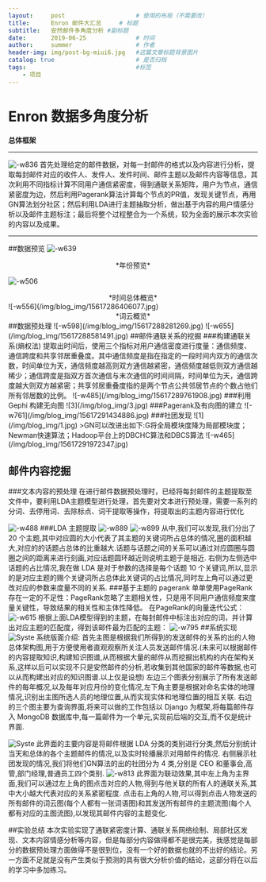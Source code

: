 ```yaml
---
layout:     post   				    # 使用的布局（不需要改）
title:      Enron 邮件大汇总 	# 标题 
subtitle:   安然邮件多角度分析 #副标题
date:       2019-06-25 				# 时间
author:     summer					# 作者
header-img: img/post-bg-miui6.jpg 	#这篇文章标题背景图片
catalog: true 						# 是否归档
tags:								#标签
    - 项目
---
```

# Enron 数据多角度分析
**总体框架**

-------

![-w836](/img/15617282157588.jpg)      首先处理给定的邮件数据，对每一封邮件的格式以及内容进行分析，提取每封邮件对应的收件人、发件人、发件时间、邮件主题以及邮件内容等信息，其次利用不同指标计算不同用户通信紧密度，得到通联关系矩阵，用户为节点，通信紧密度为边，然后利用Pagerank算法计算每个节点的PR值，发现关键节点，再用GN算法划分社区；然后利用LDA进行主题抽取分析，做出基于内容的用户情感分析以及邮件主题标注；最后将整个过程整合为一个系统，较为全面的展示本次实验的内容以及成果。


-------
##数据预览
![-w639](/img/15617283930257.jpg)
<center>*年份预览*</center>

![-w506](/img/15617284173845.jpg)
<center>*时间总体概览*</center>
![-w556](/img/blog_img/15617286406077.jpg)
<center>*词云概览*</center>
##数据预处理
![-w598](/img/blog_img/15617288281269.jpg)
![-w655](/img/blog_img/15617288581491.jpg)
##邮件通联关系的挖掘
###构建通联关系(熵权法)
提取出时间后，使用三个指标对用户通信密度进行度量：通信频度、通信跨度和共享邻居重叠度。其中通信频度是指在指定的一段时间内双方的通信次数，时间单位为天，通信频度越高则双方通信越紧密，通信频度越低则双方通信越稀少；通信跨度是指双方首次通信与末次通信的时间间隔，时间单位为天，通信跨度越大则双方越紧密；共享邻居重叠度指的是两个节点公共邻居节点的个数占他们所有邻居数的比例。
![-w485](/img/blog_img/15617289761908.jpg)
###利用 Gephi 构建无向图
![3](/img/blog_img/3.jpg)
###Pagerank及有向图的建立
![-w761](/img/blog_img/15617291434886.jpg)
###社团发现
![1](/img/blog_img/1.jpg)
>GN可以改进出如下:G将全局模块度降为局部模块度； Newman快速算法；Hadoop平台上的DBCHC算法和DBCS算法
![-w465](/img/blog_img/15617291972347.jpg)


## 邮件内容挖掘
###文本内容的预处理
在进行邮件数据预处理时，已经将每封邮件的主题提取至文件中，要利用LDA主题模型进行处理，首先要对文本进行预处理，需要一系列的分词、去停用词、去除标点、词干提取等操作，将提取出的主题内容进行优化

![-w488](/img/blog_img/15617293738423.jpg)
###LDA 主题提取
![-w889](/img/blog_img/15617294082810.jpg)
![-w899](/img/blog_img/15617294205221.jpg)
从中,我们可以发现,我们分出了 20 个主题,其中对应圆的大小代表了其主题的关键词所占总体的情况,圈的面积越大,对应的的话题占总体的比重越大.话题与话题之间的关系可以通过对应圆圈与圆圈之间的距离来进行刻画,对应话题圆环越近则说明主题于是相近.
	右侧为左侧选中话题的占比情况,我在做 LDA 是对于参数的选择是每个话题 10 个关键词,所以,显示的是对应主题的赐个关键词所占总体此关键词的占比情况,同时左上角可以通过更改对应的参数来度量不同的关系.
###基于主题的 pagerank
单单使用PageRank存在一定的不足性：PageRank忽略了主题相关性，只是用不同用户通信频度来度量关键性，导致结果的相关性和主体性降低。
在PageRank的向量迭代公式：
![-w615](/img/blog_img/15617295049828.jpg)
根据上面LDA模型得到的主题，在每封邮件中标注出对应的词，并计算出对应主题的匹配度，得到该邮件最为匹配的主题：
![-w795](/img/blog_img/15617295387771.jpg)
##系统实现
![Syste](/img/blog_img/System1.jpg)
系统版面介绍:
	首先主图是根据我们所得到的发送邮件的关系的出的人物总体架构图,用于方便使用者直观观察所关注人员发送邮件情况.(未来可以根据邮件的内容提取知识,构建知识图谱,从而根据大量的邮件从而挖掘出机构的内在架构关系,这样以后可以实现不只是安然邮件的分析,若收集到其他国家的邮件等数据,也可以从而构建出对应的知识图谱.以上仅是设想)
	左边三个图表分别展示了所有发送邮件的每年概况,以及每年对应月份的变化情况,左下角主要是根据对命名实体的地理情况,识别出主图所选人员的地理位置,从而实现实体和地理位置的相互关联.
	右边的三个图主要为查询界面,将来可以做的工作包括以 Django 为框架,将每篇邮件存入 MongoDB 数据库中,每一篇邮件为一个单元,实现前后端的交互,而不仅是统计界面.

![Syste](/img/blog_img/System2.jpg)
此界面的主要内容是将邮件根据 LDA 分类的类别进行分类,然后分别统计当天和总体的各个主题邮件的情况,以及实时轮播展示对用邮件的情况.
		右侧展示社团发现的情况,我们将他们GN算法的出的社团分为 4 类,分别是 CEO 和董事会,高管,部门经理,普通员工四个类别.
![-w813](/img/blog_img/15617296568446.jpg)
此界面为联动效果,其中左上角为主界面,我们可以通过左上角的图点击对应的人物,得到与他关联的所有人的通联关系,其中大小越大代表对应的关系紧密程度.
	点击右上角的人物,可以得到点击人物发送的所有邮件的词云图(每个人都有一张词语图)和其发送所有邮件的主题流图(每个人都有对应的主图流图),以发现其邮件内容的主题变化.

##实验总结
本次实验实现了通联紧密度计算、通联关系网络绘制、局部社区发现、文本内容情感分析等内容，但是每部分内容做得都不是很完美，我感觉是每部分的数据预处理方面做得不是很到位，没有一个好的数据也就的不出好的结论。另一方面不足就是没有产生类似于预测的具有很大分析价值的结论，这部分将在以后的学习中多加练习。
